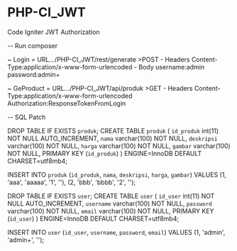 # PHP-CI_JWT
Code Igniter JWT Authorization

-- Run composer

~ Login = URL.../PHP-CI_JWT/rest/generate
	>POST
 	- Headers
	Content-Type:application/x-www-form-urlencoded
	- Body
	username:admin
	password:admin+

~ GeProduct = URL.../PHP-CI_JWT/api/produk
	>GET
	- Headers
	Content-Type:application/x-www-form-urlencoded
	Authorization:ResponseTokenFromLogin



-- SQL Patch

DROP TABLE IF EXISTS `produk`;
CREATE TABLE `produk` (
  `id_produk` int(11) NOT NULL AUTO_INCREMENT,
  `nama` varchar(100) NOT NULL,
  `deskripsi` varchar(100) NOT NULL,
  `harga` varchar(100) NOT NULL,
  `gambar` varchar(100) NOT NULL,
  PRIMARY KEY (`id_produk`)
) ENGINE=InnoDB DEFAULT CHARSET=utf8mb4;

INSERT INTO `produk` (`id_produk`, `nama`, `deskripsi`, `harga`, `gambar`) VALUES
(1,	'aaa',	'aaaaa',	'1',	''),
(2,	'bbb',	'bbbb',	'2',	'');

DROP TABLE IF EXISTS `user`;
CREATE TABLE `user` (
  `id_user` int(11) NOT NULL AUTO_INCREMENT,
  `username` varchar(100) NOT NULL,
  `password` varchar(100) NOT NULL,
  `email` varchar(100) NOT NULL,
  PRIMARY KEY (`id_user`)
) ENGINE=InnoDB DEFAULT CHARSET=utf8mb4;

INSERT INTO `user` (`id_user`, `username`, `password`, `email`) VALUES
(1,	'admin',	'admin+',	'');
